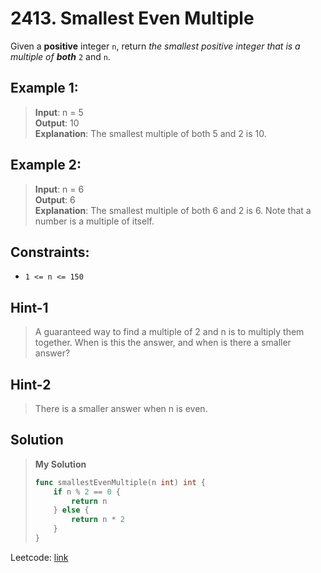 # 2413. Smallest Even Multiple

Given a **positive** integer `n`, return *the smallest positive integer that is a multiple of **both*** `2` and `n`.
 

## Example 1:

> **Input**: n = 5 \
> **Output**: 10 \
> **Explanation**: The smallest multiple of both 5 and 2 is 10.

## Example 2:

> **Input**: n = 6 \
> **Output**: 6 \
> **Explanation**: The smallest multiple of both 6 and 2 is 6. Note that a number is a multiple of itself.
 

## Constraints:

* `1 <= n <= 150`

## Hint-1
> A guaranteed way to find a multiple of 2 and n is to multiply them together. When is this the answer, and when is there a smaller answer?

## Hint-2
> There is a smaller answer when n is even.

## Solution
> **My Solution**
> ```go
> func smallestEvenMultiple(n int) int {
>     if n % 2 == 0 {
>         return n
>     } else {
>         return n * 2
>     }
> }
> ```

Leetcode: [link](https://leetcode.com/problems/smallest-even-multiple/description/)    